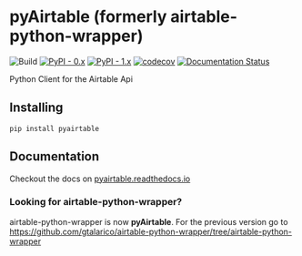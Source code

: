 # pyAirtable (formerly airtable-python-wrapper)

![Build](https://github.com/gtalarico/airtable-python-wrapper/actions/workflows/test.yml/badge.svg)
[![PyPI - 0.x](https://img.shields.io/pypi/dm/airtable-python-wrapper.svg?label=pypi%20downloads)](https://pypi.org/project/airtable-python-wrapper/)
[![PyPI - 1.x](https://img.shields.io/pypi/dm/pyairtable.svg?label=pypi%20downloads)](https://pypi.org/project/pyairtable/)
[![codecov](https://codecov.io/gh/gtalarico/pyairtable/branch/main/graph/badge.svg?token=askmZgmMoV)](https://codecov.io/gh/gtalarico/pyairtable)
[![Documentation Status](https://readthedocs.org/projects/pyairtable/badge/?version=latest)](http://pyairtable.readthedocs.io/en/latest/?badge=latest)

Python Client for the Airtable Api

## Installing

```
pip install pyairtable
```

## Documentation

Checkout the docs on [pyairtable.readthedocs.io](http://pyairtable.readthedocs.io/)


### Looking for **airtable-python-wrapper**?

airtable-python-wrapper is now **pyAirtable**.
For the previous version go to https://github.com/gtalarico/airtable-python-wrapper/tree/airtable-python-wrapper
